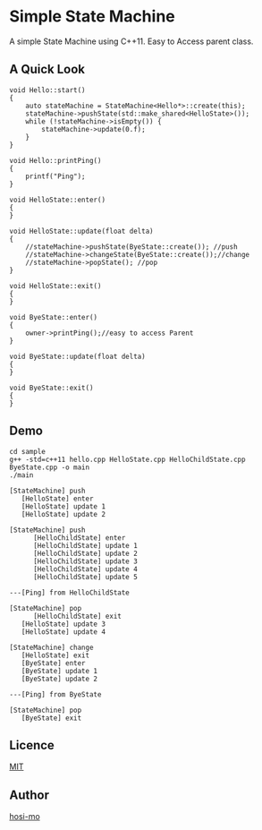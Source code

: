 Simple State Machine
====

A simple State Machine using C++11. Easy to Access parent class.

## A Quick Look
```
void Hello::start()
{
    auto stateMachine = StateMachine<Hello*>::create(this);
    stateMachine->pushState(std::make_shared<HelloState>());
    while (!stateMachine->isEmpty()) {
        stateMachine->update(0.f);
    }
}

void Hello::printPing()
{
    printf("Ping");
}
```

```
void HelloState::enter()
{
}

void HelloState::update(float delta)
{
    //stateMachine->pushState(ByeState::create()); //push
    //stateMachine->changeState(ByeState::create());//change
    //stateMachine->popState(); //pop 
}

void HelloState::exit()
{
}
```

```
void ByeState::enter()
{
    owner->printPing();//easy to access Parent
}

void ByeState::update(float delta)
{
}

void ByeState::exit()
{
}
```

## Demo
```
cd sample
g++ -std=c++11 hello.cpp HelloState.cpp HelloChildState.cpp ByeState.cpp -o main
./main
```

```
[StateMachine] push
   [HelloState] enter
   [HelloState] update 1
   [HelloState] update 2

[StateMachine] push
      [HelloChildState] enter
      [HelloChildState] update 1
      [HelloChildState] update 2
      [HelloChildState] update 3
      [HelloChildState] update 4
      [HelloChildState] update 5

---[Ping] from HelloChildState

[StateMachine] pop
      [HelloChildState] exit
   [HelloState] update 3
   [HelloState] update 4

[StateMachine] change
   [HelloState] exit
   [ByeState] enter
   [ByeState] update 1
   [ByeState] update 2

---[Ping] from ByeState

[StateMachine] pop
   [ByeState] exit
```

## Licence

[MIT](https://github.com/hosi-mo/tool/blob/master/LICENCE)

## Author

[hosi-mo](http:://hosimo.net)